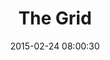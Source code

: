 ---
layout: post
title:  "The Grid"
number: "55"
date:   2015-02-24 08:00:30
large-image: "https://farm9.staticflickr.com/8606/16632716862_57fe6a33a9_s.jpg"
---
